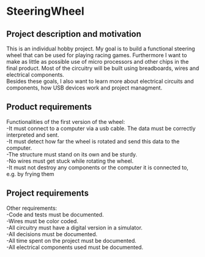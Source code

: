 # SteeringWheel
## Project description and motivation
This is an individual hobby project. My goal is to build a functional steering wheel that can be used for playing racing games. Furthermore I want to make as little as possible use of micro processors and other chips in the final product. Most of the circuitry will be built using breadboards, wires and electrical components.  
Besides these goals, I also want to learn more about electrical circuits and components, how USB devices work and project managment.

## Product requirements
Functionalities of the first version of the wheel:  
-It must connect to a computer via a usb cable. The data must be correctly interpreted and sent.  
-It must detect how far the wheel is rotated and send this data to the computer.  
-The structure must stand on its own and be sturdy.  
-No wires must get stuck while rotating the wheel.  
-It must not destroy any components or the computer it is connected to, e.g. by frying them

## Project requirements
Other requirements:  
-Code and tests must be documented.  
-Wires must be color coded.  
-All circuitry must have a digital version in a simulator.  
-All decisions must be documented.  
-All time spent on the project must be documented.  
-All electrical components used must be documented.   
